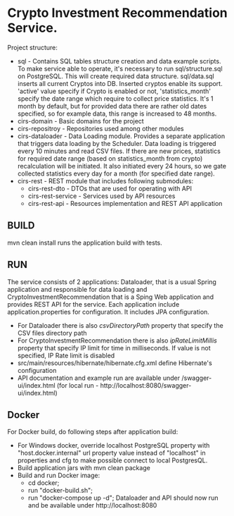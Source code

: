 # Crypto Investment Recommendation Service.

Project structure:
- sql - Contains SQL tables structure creation and data example scripts. To make service able to operate, it's necessary to run sql/structure.sql on PostgreSQL. This will create required data structure. sql/data.sql inserts all current Cryptos into DB. Inserted cryptos enable its support. 'active' value specify if Crypto is enabled or not, 'statistics_month' specify the date range which require to collect price statistics. It's 1 month by default, but for provided data there are rather old dates specified, so for example data, this range is increased to 48 months.
- cirs-domain - Basic domains for the project
- cirs-repositroy - Repositories used among other modules
- cirs-dataloader - Data Loading module. Provides a separate application that triggers data loading by the Scheduler. Data loading is triggered every 10 minutes and read CSV files. If there are new prices, statistics for required date range (based on statistics_month from crypto) recalculation will be initiated. It also initiated every 24 hours, so we gate collected statistics every day for a month (for specified date range).
- cirs-rest - REST module that includes following submodules:
  - cirs-rest-dto - DTOs that are used for operating with API
  - cirs-rest-service - Services used by API resources
  - cirs-rest-api - Resources implementation and REST API application

## BUILD
mvn clean install runs the application build with tests.

## RUN
The service consists of 2 applications: Dataloader, that is a usual Spring application and responsible for data loading and CryptoInvestmentRecommendation that is a Sping Web application and provides REST API for the service.
Each application include application.properties for configuration. It includes JPA configuration. 
- For Dataloader there is also *csvDirectoryPath* property that specify the CSV files directory path
- For CryptoInvestmentRecommendation there is also *ipRateLimitMillis* property that specify IP limit for time in milliseconds. If value is not specified, IP Rate limit is disabled
- src/main/resources/hibernate/hibernate.cfg.xml define Hibernate's configuration
- API documentation and example run are available under /swagger-ui/index.html (for local run - http://localhost:8080/swagger-ui/index.html)

## Docker
For Docker build, do following steps after application build:
- For Windows docker, override localhost PostgreSQL property with "host.docker.internal" url property value instead of "localhost" in properties and cfg to make possible connect to local PostgresQL.
- Build application jars with mvn clean package
- Build and run Docker image:
  - cd docker;
  - run "docker-build.sh";
  - run "docker-compose up -d";
Dataloader and API should now run and be available under http://localhost:8080